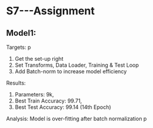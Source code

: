 # S7---Assignment

## Model1:

Targets:
p
1. Get the set-up right
2. Set Transforms, Data Loader, Training & Test Loop
3. Add Batch-norm to increase model efficiency

Results:
1. Parameters: 9k,
2. Best Train Accuracy: 99.71,
3. Best Test Accuracy: 99.14 (14th Epoch)

Analysis: Model is over-fitting after batch normalization
p
